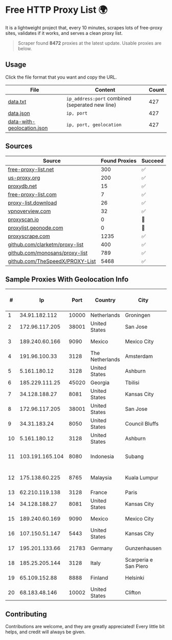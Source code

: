 
# Free HTTP Proxy List 🌍

It is a lightweight project that, every 10 minutes, scrapes lots of free-proxy sites, validates if it works, and serves a clean proxy list.


> Scraper found **8472** proxies at the latest update. Usable proxies are below.

## Usage

Click the file format that you want and copy the URL.


|File|Content|Count|
|----|-------|-----|
|[data.txt](https://raw.githubusercontent.com/themiralay/Proxy-List-World/master/data.txt)|`ip_address:port` combined (seperated new line)|427|
|[data.json](https://raw.githubusercontent.com/themiralay/Proxy-List-World/master/data.json)|`ip, port`|427|
|[data-with-geolocation.json](https://raw.githubusercontent.com/themiralay/Proxy-List-World/master/data-with-geolocation.json)|`ip, port, geolocation`|427|

## Sources

|Source|Found Proxies|Succeed|
|------|-------------|-------|
|[free-proxy-list.net](https://free-proxy-list.net)|300|✅|
|[us-proxy.org](https://www.us-proxy.org)|200|✅|
|[proxydb.net](http://proxydb.net)|15|✅|
|[free-proxy-list.com](https://free-proxy-list.com/?page=&port=&type%5B%5D=http&type%5B%5D=https&up_time=0&search=Search)|7|✅|
|[proxy-list.download](https://www.proxy-list.download/HTTP)|26|✅|
|[vpnoverview.com](https://vpnoverview.com/privacy/anonymous-browsing/free-proxy-servers)|32|✅|
|[proxyscan.io](https://www.proxyscan.io)|0|🚫|
|[proxylist.geonode.com](https://proxylist.geonode.com/api/proxy-list?limit=300&page=1&sort_by=lastChecked&sort_type=desc&protocols=http,https)|0|🚫|
|[proxyscrape.com](https://api.proxyscrape.com/v2/?request=displayproxies&protocol=http&timeout=10000&country=all&ssl=all&anonymity=all)|1235|✅|
|[github.com/clarketm/proxy-list](https://raw.githubusercontent.com/clarketm/proxy-list/master/proxy-list-raw.txt)|400|✅|
|[github.com/monosans/proxy-list](https://raw.githubusercontent.com/monosans/proxy-list/main/proxies/http.txt)|789|✅|
|[github.com/TheSpeedX/PROXY-List](https://raw.githubusercontent.com/TheSpeedX/PROXY-List/master/http.txt)|5468|✅|


## Sample Proxies With Geolocation Info

|#|Ip|Port|Country|City|Internet Service Provider|
|-|--|----|-------|----|-------------------------|
|1|34.91.182.112|10000|Netherlands|Groningen|Google LLC|
|2|172.96.117.205|38001|United States|San Jose|Zenlayer Inc|
|3|189.240.60.166|9090|Mexico|Mexico City|Uninet S.A. de C.V.|
|4|191.96.100.33|3128|The Netherlands|Amsterdam|NovoServe B.V.|
|5|5.161.180.12|3128|United States|Ashburn|Hetzner Online GmbH|
|6|185.229.111.25|45020|Georgia|Tbilisi|Sysnet LLC|
|7|34.128.188.27|8081|United States|Kansas City|Google LLC|
|8|172.96.117.205|38001|United States|San Jose|Zenlayer Inc|
|9|34.31.183.24|8050|United States|Council Bluffs|Google LLC|
|10|5.161.180.12|3128|United States|Ashburn|Hetzner Online GmbH|
|11|103.191.165.104|8080|Indonesia|Subang|PT Sakti Wijaya Network|
|12|175.138.60.225|8765|Malaysia|Kuala Lumpur|Telekom Malaysia Berhad|
|13|62.210.119.138|3128|France|Paris|Online S.A.S.|
|14|34.128.188.27|8081|United States|Kansas City|Google LLC|
|15|189.240.60.169|9090|Mexico|Mexico City|Uninet S.A. de C.V.|
|16|107.150.51.147|5443|United States|Kansas City|Nocix, LLC|
|17|195.201.133.66|21783|Germany|Gunzenhausen|Hetzner Online GmbH|
|18|185.25.205.144|3128|Italy|Scarperia e San Piero|Servereasy Italy|
|19|65.109.152.88|8888|Finland|Helsinki|Hetzner Online GmbH|
|20|68.183.48.146|10002|United States|Clifton|DigitalOcean, LLC|



## Contributing

Contributions are welcome, and they are greatly appreciated! Every
little bit helps, and credit will always be given.

